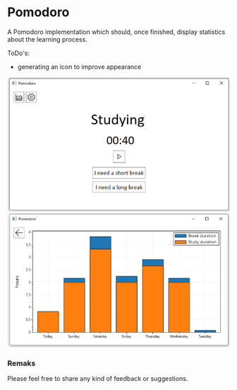 # Pomodoro
A Pomodoro implementation which should, once finished, display statistics about the learning process.

ToDo's:
 - generating an icon to improve appearance

![current view timer](resources/current_view_timer.png)
![current view stats](resources/current_view_stats.png)

### Remaks
Please feel free to share any kind of feedback or suggestions.